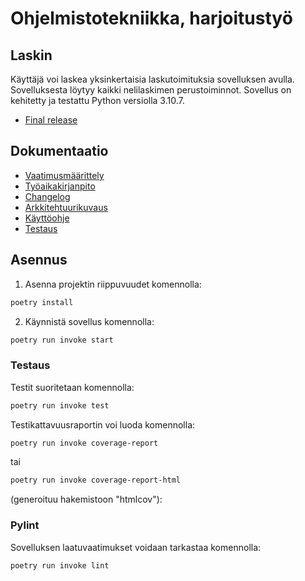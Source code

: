 # Ohjelmistotekniikka, harjoitustyö
## Laskin

Käyttäjä voi laskea yksinkertaisia laskutoimituksia sovelluksen avulla. Sovelluksesta löytyy kaikki nelilaskimen perustoiminnot. Sovellus on kehitetty ja testattu Python versiolla 3.10.7.

- [Final release](https://github.com/realclever/ot-harjoitustyo/releases/tag/final_release)

## Dokumentaatio

- [Vaatimusmäärittely](https://github.com/realclever/ot-harjoitustyo/blob/main/dokumentaatio/vaatimusmaarittely.md)
- [Työaikakirjanpito](https://github.com/realclever/ot-harjoitustyo/blob/main/dokumentaatio/tuntikirjanpito.md)
- [Changelog](https://github.com/realclever/ot-harjoitustyo/blob/main/dokumentaatio/changelog.md)
- [Arkkitehtuurikuvaus](https://github.com/realclever/ot-harjoitustyo/blob/main/dokumentaatio/arkkitehtuuri.md) 
- [Käyttöohje](https://github.com/realclever/ot-harjoitustyo/blob/main/dokumentaatio/kayttoohje.md)
- [Testaus](https://github.com/realclever/ot-harjoitustyo/blob/main/dokumentaatio/testaus.md)

 

## Asennus

1. Asenna projektin riippuvuudet komennolla:

```bash
poetry install
```

2. Käynnistä sovellus komennolla:

```bash
poetry run invoke start
```

### Testaus

Testit suoritetaan komennolla:

```bash
poetry run invoke test
```

Testikattavuusraportin voi luoda komennolla:

```bash
poetry run invoke coverage-report
```

tai 

```bash
poetry run invoke coverage-report-html
```
(generoituu hakemistoon "htmlcov"):

### Pylint

Sovelluksen laatuvaatimukset voidaan tarkastaa komennolla:

```bash
poetry run invoke lint
```


